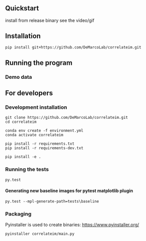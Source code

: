 #

## Quickstart
install from release binary
see the video/gif

## Installation

```
pip install git+https://github.com/DeMarcoLab/correlateim.git
```

## Running the program
### Demo data


## For developers
### Development installation
```
git clone https://github.com/DeMarcoLab/correlateim.git
cd correlateim
```

```
conda env create -f environment.yml
conda activate correlateim
```

```
pip install -r requirements.txt
pip install -r requirements-dev.txt
```

```
pip install -e .
```

### Running the tests

```
py.test
```

#### Generating new baseline images for pytest matplotlib plugin

```
py.test --mpl-generate-path=tests\baseline
```

### Packaging
Pyinstaller is used to create binaries: https://www.pyinstaller.org/

```
pyinstaller correlateim/main.py
```